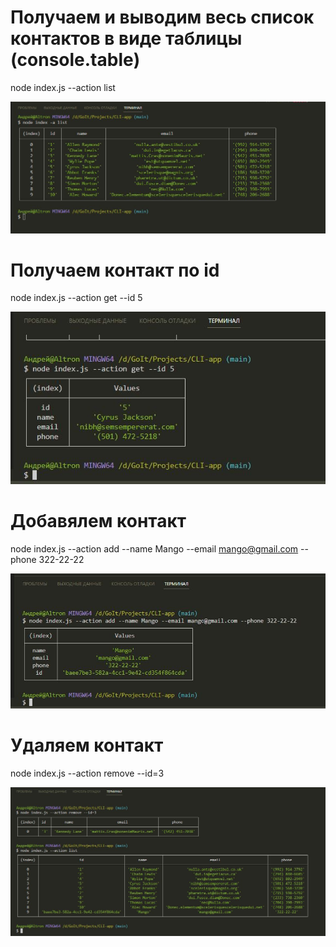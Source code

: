 # Получаем и выводим весь список контактов в виде таблицы (console.table)

node index.js --action list

![](img/list.JPG)

# Получаем контакт по id

node index.js --action get --id 5

![](/img/getById.JPG)

# Добавялем контакт

node index.js --action add --name Mango --email mango@gmail.com --phone 322-22-22

![](/img/addContact.JPG)

# Удаляем контакт

node index.js --action remove --id=3

![](/img/removeById.JPG)
